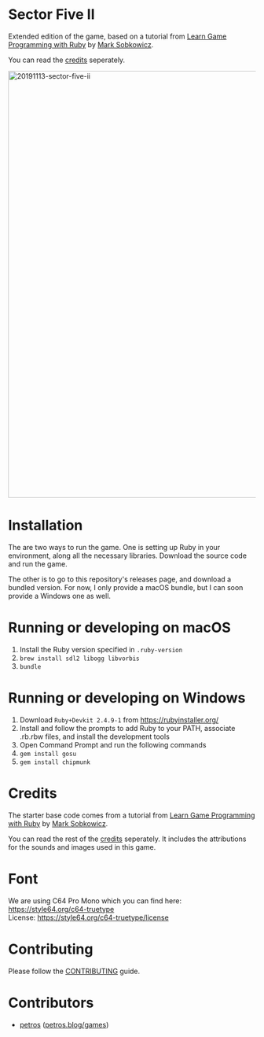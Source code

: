 Sector Five II
==============

Extended edition of the game, based on a tutorial from
[Learn Game Programming with Ruby] by [Mark Sobkowicz].

You can read the [credits](credits.txt) seperately.

<img width="868" alt="20191113-sector-five-ii" src="https://user-images.githubusercontent.com/28818/68735166-78c44600-05e5-11ea-9292-da6931007e3a.png">

Installation
============

The are two ways to run the game. One is setting up Ruby in your environment,
along all the necessary libraries. Download the source code and run the game.

The other is to go to this repository's releases page, and download a bundled
version. For now, I only provide a macOS bundle, but I can soon provide a
Windows one as well.

Running or developing on macOS
==============================

1. Install the Ruby version specified in `.ruby-version`
2. `brew install sdl2 libogg libvorbis`
3. `bundle`

Running or developing on Windows
================================

1. Download `Ruby+Devkit 2.4.9-1` from https://rubyinstaller.org/
2. Install and follow the prompts to add Ruby to your PATH, associate .rb.rbw files, and install the development tools
3. Open Command Prompt and run the following commands
4. `gem install gosu`
5. `gem install chipmunk`

Credits
=======
The starter base code comes from a tutorial from
[Learn Game Programming with Ruby]
by [Mark Sobkowicz](https://twitter.com/MarkSobkowicz).

You can read the rest of the [credits](credits.txt) seperately. It includes the
attributions for the sounds and images used in this game.

Font
====
We are using C64 Pro Mono which you can find here:  
https://style64.org/c64-truetype  
License: https://style64.org/c64-truetype/license  

Contributing
============

Please follow the [CONTRIBUTING](CONTRIBUTING.md) guide.

Contributors
============

- [petros](https://twitter.com/amiridis) ([petros.blog/games](https://petros.blog/games))

[Learn Game Programming with Ruby]: https://pragprog.com/book/msgpkids/learn-game-programming-with-ruby
[Mark Sobkowicz]: https://twitter.com/MarkSobkowicz
